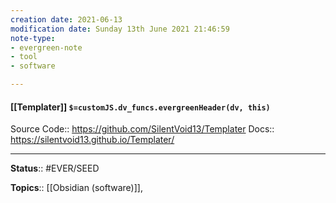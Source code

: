 ```yaml
---
creation date: 2021-06-13
modification date: Sunday 13th June 2021 21:46:59
note-type: 
- evergreen-note
- tool
- software

---
```


#### [[Templater]] `$=customJS.dv_funcs.evergreenHeader(dv, this)`

Source Code:: https://github.com/SilentVoid13/Templater
Docs:: https://silentvoid13.github.io/Templater/



---

**Status**:: #EVER/SEED

**Topics**::  [[Obsidian (software)]],  
	
